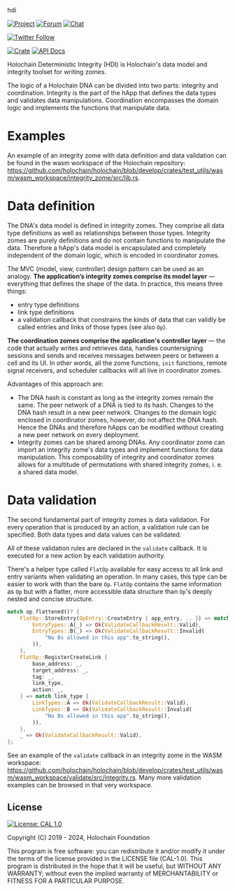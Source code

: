  hdi

[![Project](https://img.shields.io/badge/project-holochain-blue.svg?style=flat-square)](http://holochain.org/)
[![Forum](https://img.shields.io/badge/chat-forum%2eholochain%2enet-blue.svg?style=flat-square)](https://forum.holochain.org)
[![Chat](https://img.shields.io/badge/chat-chat%2eholochain%2enet-blue.svg?style=flat-square)](https://chat.holochain.org)

[![Twitter Follow](https://img.shields.io/twitter/follow/holochain.svg?style=social&label=Follow)](https://twitter.com/holochain)

[![Crate](https://img.shields.io/crates/v/hdi.svg)](https://crates.io/crates/hdi)
[![API Docs](https://docs.rs/hdi/badge.svg)](https://docs.rs/hdi)

<!-- cargo-rdme start -->

Holochain Deterministic Integrity (HDI) is Holochain's data model and integrity toolset for
writing zomes.

The logic of a Holochain DNA can be divided into two parts: integrity and coordination.
Integrity is the part of the hApp that defines the data types and validates data
manipulations. Coordination encompasses the domain logic and implements the functions
that manipulate data.

# Examples

An example of an integrity zome with data definition and data validation can be found in the
wasm workspace of the Holochain repository:
<https://github.com/holochain/holochain/blob/develop/crates/test_utils/wasm/wasm_workspace/integrity_zome/src/lib.rs>.

# Data definition

The DNA's data model is defined in integrity zomes. They comprise all data type definitions
as well as relationships between those types. Integrity zomes are purely definitions and do
not contain functions to manipulate the data. Therefore a hApp's data model is encapsulated
and completely independent of the domain logic, which is encoded in coordinator zomes.

The MVC (model, view, controller) design pattern can be used as an analogy. **The
application’s integrity zomes comprise its model layer** — everything that defines the shape
of the data. In practice, this means three things:
- entry type definitions
- link type definitions
- a validation callback that constrains the kinds of data that can validly be called entries
  and links of those types (see also `Op`).

**The coordination zomes comprise the application's controller layer** — the code that actually
writes and retrieves data, handles countersigning sessions and sends and receives messages
between peers or between a cell and its UI. In other words, all the zome functions, `init`
functions, remote signal receivers, and scheduler callbacks will all live in coordinator zomes.

Advantages of this approach are:
* The DNA hash is constant as long as the integrity zomes remain the same. The peer network of
  a DNA is tied to its hash. Changes to the DNA hash result in a new peer network. Changes to the
  domain logic enclosed in coordinator zomes, however, do not affect the DNA hash. Hence the DNAs
  and therefore hApps can be modified without creating a new peer network on every
  deployment.
* Integrity zomes can be shared among DNAs. Any coordinator zome can import an integrity
  zome's data types and implement functions for data manipulation. This composability of
  integrity and coordinator zomes allows for a multitude of permutations with shared integrity
  zomes, i. e. a shared data model.

# Data validation

The second fundamental part of integrity zomes is data validation. For every
operation
that is produced by an action, a
validation rule can be specified. Both data types and data values can be
validated.

All of these validation rules are declared in the `validate` callback. It
is executed for a new action by each validation authority.

There's a helper type called `FlatOp` available for easy
access to all link and entry variants when validating an operation. In many cases, this type can
be easier to work with than the bare `Op`.
`FlatOp` contains the same information as `Op` but with a flatter, more accessible data structure
than `Op`'s deeply nested and concise structure.

```rust
match op.flattened()? {
    FlatOp::StoreEntry(OpEntry::CreateEntry { app_entry, .. }) => match app_entry {
        EntryTypes::A(_) => Ok(ValidateCallbackResult::Valid),
        EntryTypes::B(_) => Ok(ValidateCallbackResult::Invalid(
            "No Bs allowed in this app".to_string(),
        )),
    },
    FlatOp::RegisterCreateLink {
        base_address: _,
        target_address: _,
        tag: _,
        link_type,
        action: _,
    } => match link_type {
        LinkTypes::A => Ok(ValidateCallbackResult::Valid),
        LinkTypes::B => Ok(ValidateCallbackResult::Invalid(
            "No Bs allowed in this app".to_string(),
        )),
    },
    _ => Ok(ValidateCallbackResult::Valid),
};
```
See an example of the `validate` callback in an integrity zome in the WASM workspace:
<https://github.com/holochain/holochain/blob/develop/crates/test_utils/wasm/wasm_workspace/validate/src/integrity.rs>.
Many more validation examples can be browsed in that very workspace.

<!-- cargo-rdme end -->

## License
 [![License: CAL 1.0](https://img.shields.io/badge/License-CAL-1.0-blue.svg)](https://github.com/holochain/cryptographic-autonomy-license)

Copyright (C) 2019 - 2024, Holochain Foundation

This program is free software: you can redistribute it and/or modify it under the terms of the license
provided in the LICENSE file (CAL-1.0).  This program is distributed in the hope that it will be useful,
but WITHOUT ANY WARRANTY; without even the implied warranty of MERCHANTABILITY or FITNESS FOR A PARTICULAR
PURPOSE.
